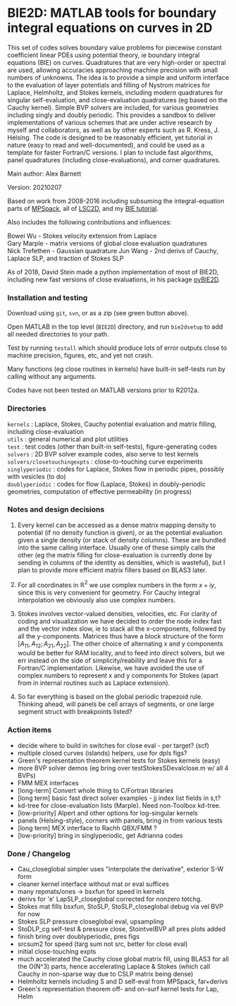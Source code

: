 # BIE2D: MATLAB tools for boundary integral equations on curves in 2D

This set of codes solves boundary value problems for piecewise constant coefficient linear PDEs using potential theory, ie boundary integral equations (BIE) on curves. Quadratures that are very high-order or spectral are used, allowing accuracies approaching machine precision with small numbers of unknowns. The idea is to provide a simple and uniform interface to the evaluation of layer potentials and filling of Nystrom matrices for Laplace, Helmholtz, and Stokes kernels, including modern quadratures for singular self-evaluation, and close-evaluation quadratures (eg based on the Cauchy kernel).  Simple BVP solvers are included, for various geometries including singly and doubly periodic. This provides a sandbox to deliver implementations of various schemes that are under active research by myself and collaborators, as well as by other experts such as R. Kress, J. Helsing. The code is designed to be reasonably efficient, yet tutorial in nature (easy to read and well-documented), and could be used as a template for faster Fortran/C versions.  I plan to include fast algorithms, panel quadratures (including close-evaluations), and corner quadratures.

Main author: Alex Barnett

Version: 20210207

Based on work from 2008-2016 including subsuming the integral-equation parts of [MPSpack](https://github.com/ahbarnett/mpspack), all of [LSC2D](http://math.dartmouth.edu/~ahb/software/lsc2d.tgz), and my [BIE tutorial](https://math.dartmouth.edu/~fastdirect/notes/quadrtut.zip).

Also includes the following contributions and influences:

  Bowei Wu - Stokes velocity extension from Laplace  
  Gary Marple - matrix versions of global close evaluation quadratures  
  Nick Trefethen - Gaussian quadrature
  Jun Wang - 2nd derivs of Cauchy, Laplace SLP, and traction of Stokes SLP  

As of 2018, David Stein made a python implementation of most of BIE2D, including
new fast versions of close evaluations, in his package [pyBIE2D](https://github.com/dbstein/pybie2d).


### Installation and testing

Download using `git`, `svn`, or as a zip (see green button above).

Open MATLAB in the top level (`BIE2D`) directory, and run `bie2dsetup` to add all needed directories to your path. 

Test by running `testall` which should produce lots of error outputs close to machine precision, figures, etc, and yet not crash.

Many functions (eg close routines in kernels) have built-in self-tests run by calling without any arguments.

Codes have not been tested on MATLAB versions prior to R2012a.


### Directories

`kernels` : Laplace, Stokes, Cauchy potential evaluation and matrix filling, including close-evaluation  
`utils`   : general numerical and plot utilities  
`test`    : test codes (other than built-in self-tests), figure-generating codes  
`solvers` : 2D BVP solver example codes, also serve to test kernels  
`solvers/closetouchingexpts` : close-to-touching curve experiments  
`singlyperiodic` : codes for Laplace, Stokes flow in periodic pipes, possibly with vesicles (to do)  
`doublyperiodic` : codes for flow (Laplace, Stokes) in doubly-periodic geometries, computation of effective permeability (in progress)  

### Notes and design decisions

1. Every kernel can be accessed as a dense matrix mapping density to potential (if no density function is given), or as the potential evaluation given a single density (or stack of density columns).  These are bundled into the same calling interface.  Usually one of these simply calls the other (eg the matrix filling for close-evaluation is currently done by sending in columns of the identity as densities, which is wasteful), but I plan to provide more efficient matrix fillers based on BLAS3 later.

1. For all coordinates in $\mathbb{R}^2$ we use complex numbers in the form $x+iy$, since this is very convenient for geometry. For Cauchy integral interpolation we obviously also use complex numbers.

1. Stokes involves vector-valued densities, velocities, etc. For clarity of coding and visualization we have decided to order the node index fast and the vector index slow, ie to stack all the x-components, followed by all the y-components. Matrices thus have a block structure of the form $[A_{11}, A_{12}; A_{21}, A_{22}]$. The other choice of alternating x and y components would be better for RAM locality, and to feed into direct solvers, but we err instead on the side of simplicity/reability and leave this for a Fortran/C implementation. Likewise, we have avoided the use of complex numbers to represent x and y components for Stokes (apart from in internal routines such as Laplace extension).

1. So far everything is based on the global periodic trapezoid rule. Thinking ahead, will panels be cell arrays of segments, or one large segment struct with breakpoints listed?

### Action items

* decide where to build in switches for close eval - per target? (scf)
* multiple closed curves (islands) helpers, use for dpls figs?
* Green's representation theorem kernel tests for Stokes kernels (easy)
* more BVP solver demos (eg bring over testStokesSDevalclose.m w/ all 4 BVPs)
* FMM MEX interfaces
* [long-term] Convert whole thing to C/Fortran libraries
* [long term] basic fast direct solver examples - jj index list fields in s,t?
* kd-tree for close-evaluation lists (Marple). Need non-Toolbox kd-tree.
* [low-priority] Alpert and other options for log-singular kernels
* panels (Helsing-style), corners with panels, bring in from various tests
* [long term] MEX interface to Rachh QBX/FMM ?
* [low-priority] bring in singlyperiodic, get Adrianna codes

### Done / Changelog

* Cau_closeglobal simpler uses "interpolate the derivative", exterior S-W form
* cleaner kernel interface without mat or eval suffices
* many repmats/ones -> bsxfun for speed in kernels
* derivs for 'e' LapSLP_closeglobal corrected for nonzero totchg.
* Stokes mat fills bsxfun, StoSLP, StoSLP_closeglobal debug via vel BVP for now
* Stokes SLP pressure closeglobal eval, upsampling
* StoDLP_cg self-test & pressure close, StointvelBVP all pres plots added
* finish bring over doublyperiodic, pres figs
* srcsum2 for speed (targ sum not src, better for close eval)
* initial close-touching expts
* much accelerated the Cauchy close global matrix fill, using BLAS3 for all the O(N^3) parts, hence accelerating Laplace & Stokes (which call Cauchy in non-sparse way due to CSLP matrix being dense)
* Helmholtz kernels including S and D self-eval from MPSpack, far+derivs
* Green's representation theorem off- and on-surf kernel tests for Lap, Helm
